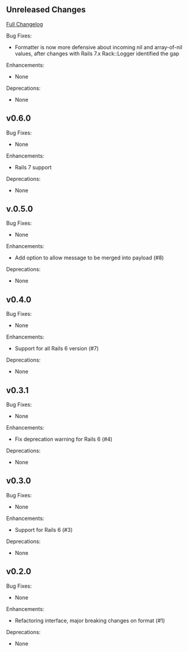 ## Unreleased Changes

[Full Changelog](https://github.com/Hacker0x01/fluent_logger_rails/compare/master)

Bug Fixes:

* Formatter is now more defensive about incoming nil and array-of-nil values, after changes with Rails 7.x Rack::Logger identified the gap

Enhancements:

* None

Deprecations:
* None

## v0.6.0

Bug Fixes:

* None

Enhancements:

* Rails 7 support

Deprecations:

* None

## v.0.5.0

Bug Fixes:

* None

Enhancements:

* Add option to allow message to be merged into payload (#8)

Deprecations:

* None

## v0.4.0

Bug Fixes:

* None

Enhancements:

* Support for all Rails 6 version (#7)

Deprecations:

* None

## v0.3.1

Bug Fixes:

* None

Enhancements:

* Fix deprecation warning for Rails 6 (#4)

Deprecations:
* None

## v0.3.0

Bug Fixes:

* None

Enhancements:

* Support for Rails 6 (#3)

Deprecations:
* None

## v0.2.0

Bug Fixes:

* None

Enhancements:

* Refactoring interface, major breaking changes on format (#1) 

Deprecations:
* None
